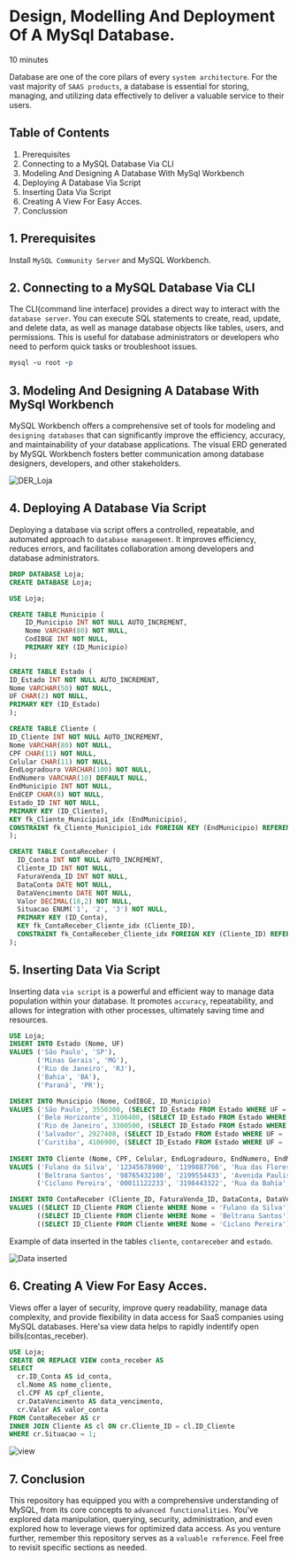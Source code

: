 # Design, Modelling And Deployment Of A MySql Database.

10 minutes

Database are one of the core pilars of every `system architecture`. For the vast majority of `SAAS products`, a database is essential for storing, managing, and utilizing data effectively to deliver a valuable service to their users. 

## Table of Contents
1. Prerequisites
2. Connecting to a MySQL Database Via CLI
3. Modeling And Designing A Database With MySql Workbench
4. Deploying A Database Via Script
5. Inserting Data Via Script
6. Creating A View For Easy Acces.
7. Conclussion

## 1. Prerequisites

Install `MySQL Community Server` and MySQL Workbench.

## 2. Connecting to a MySQL Database Via CLI

The CLI(command line interface) provides a direct way to interact with the `database server`. You can execute SQL statements to create, read, update, and delete data, as well as manage database objects like tables, users, and permissions. This is useful for database administrators or developers who need to perform quick tasks or troubleshoot issues.

```ruby
mysql -u root -p
```

## 3. Modeling And Designing A Database With MySql Workbench

MySQL Workbench offers a comprehensive set of tools for modeling and `designing databases` that can significantly improve the efficiency, accuracy, and maintainability of your database applications. The visual ERD generated by MySQL Workbench fosters better communication among database designers, developers, and other stakeholders.

![DER_Loja](https://github.com/AleMorales9011/ForgeOps/blob/90f5aff585b8dfc155c6d801bb1f04f63da8f8b3/010-IMAGES/der_database_loja.png)

## 4. Deploying A Database Via Script

Deploying a database via script offers a controlled, repeatable, and automated approach to `database management`. It  improves efficiency, reduces errors, and facilitates collaboration among developers and database administrators.

```sql
DROP DATABASE Loja;
CREATE DATABASE Loja;

USE Loja;

CREATE TABLE Municipio (
    ID_Municipio INT NOT NULL AUTO_INCREMENT,
    Nome VARCHAR(80) NOT NULL,
    CodIBGE INT NOT NULL,
    PRIMARY KEY (ID_Municipio)
);

CREATE TABLE Estado (
ID_Estado INT NOT NULL AUTO_INCREMENT,
Nome VARCHAR(50) NOT NULL,
UF CHAR(2) NOT NULL,
PRIMARY KEY (ID_Estado)
);

CREATE TABLE Cliente (
ID_Cliente INT NOT NULL AUTO_INCREMENT,
Nome VARCHAR(80) NOT NULL,
CPF CHAR(11) NOT NULL,
Celular CHAR(11) NOT NULL,
EndLogradouro VARCHAR(100) NOT NULL,
EndNumero VARCHAR(10) DEFAULT NULL,
EndMunicipio INT NOT NULL,
EndCEP CHAR(8) NOT NULL,
Estado_ID INT NOT NULL,
PRIMARY KEY (ID_Cliente),
KEY fk_Cliente_Municipio1_idx (EndMunicipio),
CONSTRAINT fk_Cliente_Municipio1_idx FOREIGN KEY (EndMunicipio) REFERENCES Municipio (ID_Municipio)
);

CREATE TABLE ContaReceber (
  ID_Conta INT NOT NULL AUTO_INCREMENT,
  Cliente_ID INT NOT NULL,
  FaturaVenda_ID INT NOT NULL,
  DataConta DATE NOT NULL,
  DataVencimento DATE NOT NULL,
  Valor DECIMAL(18,2) NOT NULL,
  Situacao ENUM('1', '2', '3') NOT NULL,
  PRIMARY KEY (ID_Conta),
  KEY fk_ContaReceber_Cliente_idx (Cliente_ID),
  CONSTRAINT fk_ContaReceber_Cliente_idx FOREIGN KEY (Cliente_ID) REFERENCES Cliente (ID_Cliente)
);
```

## 5. Inserting Data Via Script

Inserting data `via script` is a powerful and efficient way to manage data population within your database. It promotes `accuracy`, repeatability, and allows for integration with other processes, ultimately saving time and resources.

```sql
USE Loja;
INSERT INTO Estado (Nome, UF)
VALUES ('São Paulo', 'SP'),
       ('Minas Gerais', 'MG'),
       ('Rio de Janeiro', 'RJ'),
       ('Bahia', 'BA'),
       ('Paraná', 'PR');

INSERT INTO Municipio (Nome, CodIBGE, ID_Municipio)
VALUES ('São Paulo', 3550308, (SELECT ID_Estado FROM Estado WHERE UF = 'SP')),
       ('Belo Horizonte', 3106400, (SELECT ID_Estado FROM Estado WHERE UF = 'MG')),
       ('Rio de Janeiro', 3300500, (SELECT ID_Estado FROM Estado WHERE UF = 'RJ')),
       ('Salvador', 2927408, (SELECT ID_Estado FROM Estado WHERE UF = 'BA')),
       ('Curitiba', 4106900, (SELECT ID_Estado FROM Estado WHERE UF = 'PR'));
       
INSERT INTO Cliente (Nome, CPF, Celular, EndLogradouro, EndNumero, EndMunicipio, EndCEP, Estado_ID)
VALUES ('Fulano da Silva', '12345678900', '1199887766', 'Rua das Flores', '123', (SELECT ID_Municipio FROM Municipio WHERE Nome = 'São Paulo'), '01001000', (SELECT ID_Estado FROM Estado WHERE UF = 'SP')),
       ('Beltrana Santos', '98765432100', '2199554433', 'Avenida Paulista', '500', (SELECT ID_Municipio FROM Municipio WHERE Nome = 'Rio de Janeiro'), '20730000', (SELECT ID_Estado FROM Estado WHERE UF = 'RJ')),
       ('Ciclano Pereira', '00011122233', '3198443322', 'Rua da Bahia', '789', (SELECT ID_Municipio FROM Municipio WHERE Nome = 'Salvador'), '40000000', (SELECT ID_Estado FROM Estado WHERE UF = 'BA'));

INSERT INTO ContaReceber (Cliente_ID, FaturaVenda_ID, DataConta, DataVencimento, Valor, Situacao)
VALUES ((SELECT ID_Cliente FROM Cliente WHERE Nome = 'Fulano da Silva'), 1, '2024-06-01', '2024-06-30', 1000.00, '1'), 
       ((SELECT ID_Cliente FROM Cliente WHERE Nome = 'Beltrana Santos'), 2, '2024-06-02', '2024-07-15', 500.50, '2'),
       ((SELECT ID_Cliente FROM Cliente WHERE Nome = 'Ciclano Pereira'), 3, '2024-06-03', '2024-07-31', 2500.75, '3');

```
Example of data inserted in the tables `cliente`, `contareceber` and `estado`.

![Data inserted](https://github.com/AleMorales9011/ForgeOps/blob/cc37cc5792f71166db6566f4d35b79ab0a47f013/010-IMAGES/select_cliente.jpg)

## 6. Creating A View For Easy Acces.

Views offer a layer of security, improve query readability, manage data complexity, and provide flexibility in data access for SaaS companies using MySQL databases. Here'sa view data helps to rapidly indentify open bills(contas_receber).

```sql
USE Loja;
CREATE OR REPLACE VIEW conta_receber AS
SELECT
  cr.ID_Conta AS id_conta,
  cl.Nome AS nome_cliente,
  cl.CPF AS cpf_cliente,
  cr.DataVencimento AS data_vencimento,
  cr.Valor AS valor_conta
FROM ContaReceber AS cr
INNER JOIN Cliente AS cl ON cr.Cliente_ID = cl.ID_Cliente
WHERE cr.Situacao = 1;
```
![view](https://github.com/AleMorales9011/ForgeOps/blob/c4d48b5979822a7da030d6242474d34450fea6ac/010-IMAGES/View.jpg)

## 7. Conclusion

This repository has equipped you with a comprehensive understanding of MySQL, from its core concepts to `advanced functionalities`. You've explored data manipulation, querying, security, administration, and even explored how to leverage views for optimized data access. As you venture further, remember this repository serves as a `valuable reference`.  Feel free to revisit specific sections as needed.


